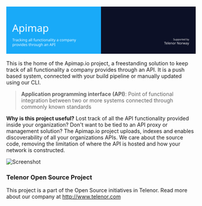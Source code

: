 ![Header](profile/assets/header.svg)

This is the home of the Apimap.io project, a freestanding solution to keep track of all functionality a company
provides through an API. It is a push based system, connected with your build pipeline or manually updated using our CLI.

> **Application programming interface (API)**: Point of functional integration between two or more systems connected 
> through commonly known standards

**Why is this project useful?** Lost track of all the API functionality provided inside your organization? Don't want
to be tied to an API proxy or management solution? The Apimap.io project uploads, indexes and enables discoverability of all
your organizations APIs. We care about the source code, removing the limitation of where the API is hosted and how your
network is constructed.

![Screenshot](profile/assets/screenshot.svg)

### Telenor Open Source Project
This project is a part of the Open Source initiatives in Telenor. Read more about our company at http://www.telenor.com